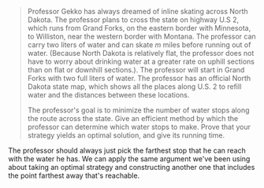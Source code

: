 > Professor Gekko has always dreamed of inline skating across North Dakota. The
> professor plans to cross the state on highway U.S 2, which runs from Grand
> Forks, on the eastern border with Minnesota, to Williston, near the western
> border with Montana. The professor can carry two liters of water and can skate
> $m$ miles before running out of water. (Because North Dakota is relatively
> flat, the professor does not have to worry about drinking water at a greater
> rate on uphill sections than on flat or downhill sections.). The professor
> will start in Grand Forks with two full liters of water. The professor has an
> official North Dakota state map, which shows all the places along U.S. 2 to
> refill water and the distances between these locations.
>
> The professor's goal is to minimize the number of water stops along the route
> across the state. Give an efficient method by which the professor can
> determine which water stops to make. Prove that your strategy yields an
> optimal solution, and give its running time.

The professor should always just pick the farthest stop that he can reach with
the water he has. We can apply the same argument we've been using about taking
an optimal strategy and constructing another one that includes the point
farthest away that's reachable.

